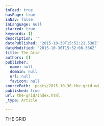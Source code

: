 ```yaml
---
inFeed: true
hasPage: true
inNav: false
inLanguage: null
starred: true
keywords: []
description: ''
datePublished: '2015-10-30T15:52:21.538Z'
dateModified: '2015-10-30T15:52:08.366Z'
title: The Grid
authors: []
publisher:
  name: null
  domain: null
  url: null
  favicon: null
sourcePath: _posts/2015-10-30-the-grid.md
published: true
url: the-grid/index.html
_type: Article

---
```

THE GRID